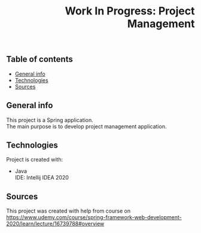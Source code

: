 <h1 align="right">Work In Progress: Project Management</h1><br>

## Table of contents
* [General info](#general-info)
* [Technologies](#technologies)
* [Sources](#sources)

## General info
This project is a Spring application.  
The main purpose is to develop project management application.  

## Technologies
Project is created with:
* Java  
IDE: Intellij IDEA 2020  

## Sources
This project was created with help from course on <a href="https://www.udemy.com/course/spring-framework-web-development-2020/">https://www.udemy.com/course/spring-framework-web-development-2020/learn/lecture/16739788#overview
